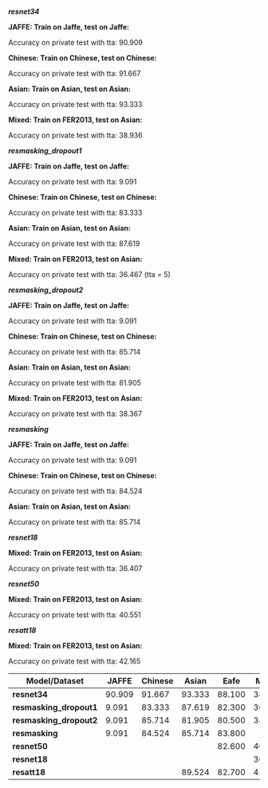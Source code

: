 ***resnet34***

**JAFFE: Train on Jaffe, test on Jaffe:**

Accuracy on private test with tta: 90.909

**Chinese: Train on Chinese, test on Chinese:**

Accuracy on private test with tta: 91.667

**Asian: Train on Asian, test on Asian:**

Accuracy on private test with tta: 93.333

**Mixed: Train on FER2013, test on Asian:**

Accuracy on private test with tta: 38.936 

***resmasking_dropout1***

**JAFFE: Train on Jaffe, test on Jaffe:**

Accuracy on private test with tta: 9.091

**Chinese: Train on Chinese, test on Chinese:**

Accuracy on private test with tta: 83.333

**Asian: Train on Asian, test on Asian:**

Accuracy on private test with tta: 87.619

**Mixed: Train on FER2013, test on Asian:**

Accuracy on private test with tta: 36.467 (tta = 5)

***resmasking_dropout2***

**JAFFE: Train on Jaffe, test on Jaffe:**

Accuracy on private test with tta: 9.091

**Chinese: Train on Chinese, test on Chinese:**

Accuracy on private test with tta: 85.714

**Asian: Train on Asian, test on Asian:**

Accuracy on private test with tta: 81.905

**Mixed: Train on FER2013, test on Asian:**

Accuracy on private test with tta: 38.367

***resmasking***

**JAFFE: Train on Jaffe, test on Jaffe:**

Accuracy on private test with tta: 9.091

**Chinese: Train on Chinese, test on Chinese:**

Accuracy on private test with tta: 84.524

**Asian: Train on Asian, test on Asian:**

Accuracy on private test with tta: 85.714

***resnet18***

**Mixed: Train on FER2013, test on Asian:**

Accuracy on private test with tta: 36.407  

***resnet50***

**Mixed: Train on FER2013, test on Asian:**

Accuracy on private test with tta: 40.551 

***resatt18***

**Mixed: Train on FER2013, test on Asian:**

Accuracy on private test with tta: 42.165 


| Model/Dataset           | JAFFE   | Chinese | Asian  |  Eafe  | Mixed  |
|-------------------------|---------|---------|--------|--------|--------|
| **resnet34**            | 90.909  | 91.667  | 93.333 | 88.100 | 38.936 |
| **resmasking_dropout1** | 9.091   | 83.333  | 87.619 | 82.300 | 36.467 |
| **resmasking_dropout2** | 9.091   | 85.714  | 81.905 | 80.500 | 38.367 |
| **resmasking**          | 9.091   | 84.524  | 85.714 | 83.800 |        |
| **resnet50**            |         |         |        | 82.600 | 40.551 |
| **resnet18**            |         |         |        |        | 36.407 |
| **resatt18**            |         |         | 89.524 | 82.700 | 42.165 |

